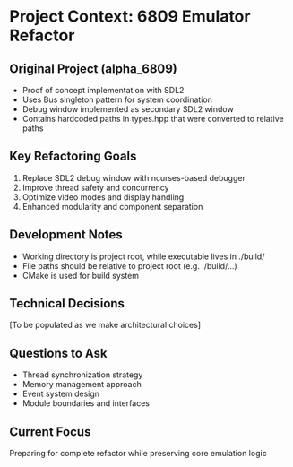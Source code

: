 # Project Context: 6809 Emulator Refactor

## Original Project (alpha_6809)
- Proof of concept implementation with SDL2
- Uses Bus singleton pattern for system coordination
- Debug window implemented as secondary SDL2 window
- Contains hardcoded paths in types.hpp that were converted to relative paths

## Key Refactoring Goals
1. Replace SDL2 debug window with ncurses-based debugger
2. Improve thread safety and concurrency
3. Optimize video modes and display handling
4. Enhanced modularity and component separation

## Development Notes
- Working directory is project root, while executable lives in ./build/
- File paths should be relative to project root (e.g. ./build/...)
- CMake is used for build system

## Technical Decisions
[To be populated as we make architectural choices]

## Questions to Ask
- Thread synchronization strategy
- Memory management approach 
- Event system design
- Module boundaries and interfaces

## Current Focus
Preparing for complete refactor while preserving core emulation logic
